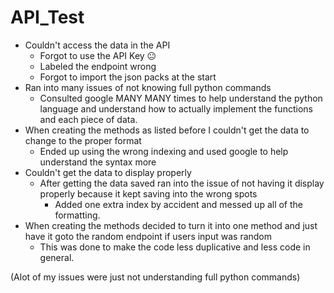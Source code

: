 # API_Test

- Couldn't access the data in the API
    - Forgot to use the API Key 😐
    - Labeled the endpoint wrong
    - Forgot to import the json packs at the start
- Ran into many issues of not knowing full python commands
    - Consulted google MANY MANY times to help understand the python language and understand how to actually implement the functions and each piece of data.
- When creating the methods as listed before I couldn't get the data to change to the proper format
    - Ended up using the wrong indexing and used google to help understand the syntax more
- Couldn't get the data to display properly
    - After getting the data saved ran into the issue of not having it display properly because it kept saving into the wrong spots
        - Added one extra index by accident and messed up all of the formatting.
- When creating the methods decided to turn it into one method and just have it goto the random endpoint if users input was random
    - This was done to make the code less duplicative and less code in general.

 (Alot of my issues were just not understanding full python commands)
